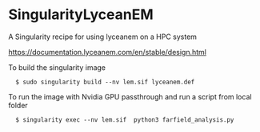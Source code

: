 # SingularityLyceanEM
A Singularity recipe for using lyceanem on a HPC system

https://documentation.lyceanem.com/en/stable/design.html



To build the singularity image
```
  $ sudo singularity build --nv lem.sif lyceanem.def
```

To run the image with Nvidia GPU passthrough and run a script from local folder
```
  $ singularity exec --nv lem.sif  python3 farfield_analysis.py
```
